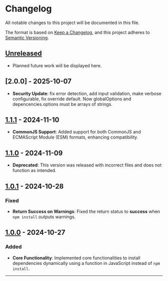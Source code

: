 # Changelog

All notable changes to this project will be documented in this file.

The format is based on [Keep a Changelog](https://keepachangelog.com/en/1.0.0/), and this project adheres to [Semantic Versioning](https://semver.org/spec/v2.0.0.html).

## [Unreleased]

- Planned future work will be displayed here.

## [2.0.0] - 2025-10-07

- **Security Update**: fix error detection, add input validation, make verbose configurable, fix override default. Now globalOptions and depencencies.options must be arrays of strings.

## [1.1.1] - 2024-11-10

- **CommonJS Support**: Added support for both CommonJS and ECMAScript Module (ESM) formats, enhancing compatibility.

## [1.1.0] - 2024-11-09

- **Deprecated**: This version was released with incorrect files and does not function as intended.

## [1.0.1] - 2024-10-28

### Fixed

- **Return Success on Warnings**: Fixed the return status to **success** when `npm install` outputs warnings.

## [1.0.0] - 2024-10-27

### Added

- **Core Functionality**: Implemented core functionalities to install dependencies dynamically using a function in JavaScript instead of `npm install`.

---

[Unreleased]: https://github.com/motero2k/dynamic-installer/compare/v1.1.1...HEAD
[1.1.1]: https://github.com/motero2k/dynamic-installer/compare/v1.1.0...v1.1.1
[1.1.0]: https://github.com/motero2k/dynamic-installer/compare/v1.0.1...v1.1.0
[1.0.1]: https://github.com/motero2k/dynamic-installer/compare/v1.0.0...v1.0.1
[1.0.0]: https://github.com/motero2k/dynamic-installer/releases/tag/v1.0.0
